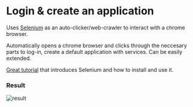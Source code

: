 # Login & create an application
Uses [Selenium](https://www.selenium.dev/) as an auto-clicker/web-crawler to interact with a chrome browser.

Automatically opens a chrome browser and clicks through the neccesary parts to log-in, create a default application with services. Can be easily extended.


[Great tutorial]((https://www.youtube.com/watch?v=SPM1tm2ZdK4)) that introduces Selenium and how to install and use it.

### Result
![result](result.png)



